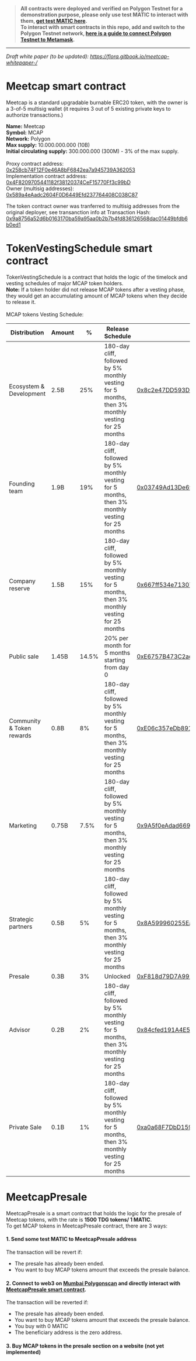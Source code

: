 > **All contracts were deployed and verified on Polygon Testnet for a demonstration purpose, please only use test MATIC to interact with them, [get test MATIC here](https://faucet.polygon.technology/).  <br />
> To interact with smart contracts  in this repo, add and switch to the Polygon Testnet network, [here is a guide to connect Polygon Testnet to Metamask](https://medium.com/stakingbits/how-to-connect-polygon-mumbai-testnet-to-metamask-fc3487a3871f).**
***

_Draft white paper (to be updated): https://flora.gitbook.io/meetcap-whitepaper-/_

# Meetcap smart contract <br />
Meetcap is a standard upgradable burnable ERC20 token, with the owner is a 3-of-5 multisig wallet (it requires 3 out of 5 existing private keys to authorize transactions.) <br />

**Name:** Meetcap <br />
**Symbol:** MCAP <br />
**Network:** Polygon <br />
**Max supply:** 10.000.000.000 (10B) <br />
**Initial circulating supply:** 300.000.000 (300M) - 3% of the max supply. <br />  
Proxy contract address: [0x258cb74F12F0e46A8bF6842ea7a945739A362053](https://mumbai.polygonscan.com/address/0x258cb74f12f0e46a8bf6842ea7a945739a362053) <br />
Implementation contract address: [0x4F8209705441182f38120374CeF15770Ff3c99bD](0x4F8209705441182f38120374CeF15770Ff3c99bD) <br />
Owner (multisig addresses): [0x589a4eAadc2604F0D6449Efd237764408C038C87](https://mumbai.polygonscan.com/address/0x589a4eAadc2604F0D6449Efd237764408C038C87) <br />

The token contract owner was tranferred to multisig addresses from the original deployer, see transanction info at Transaction Hash: [0x9a8756a52d6b0163170ba59a95aa0b2b7b4fd836126568dac01449bfdb6b0ed1](https://mumbai.polygonscan.com/tx/0x9a8756a52d6b0163170ba59a95aa0b2b7b4fd836126568dac01449bfdb6b0ed1) <br /> 

# TokenVestingSchedule smart contract <br />
TokenVestingSchedule is a contract that holds the logic of the timelock and vesting schedules of major MCAP token holders. <br /> 
**Note:** If a token holder did not release MCAP tokens after a vesting phase, they would get an accumulating amount of MCAP tokens when they decide to release it. <br />  
MCAP tokens Vesting Schedule: <br />  

|Distribution            | Amount        | %     | Release Schedule| Address
| -----------------------| ------------- | -------- |------------- | -------- |
|Ecosystem & Development|2.5B|25%|180-day cliff, followed by 5% monthly vesting for 5 months, then 3% monthly vesting for 25 months|[0x8c2e47DD593D74Cb18A3F821F6c727006DE9aB29](https://mumbai.polygonscan.com/address/0x8c2e47DD593D74Cb18A3F821F6c727006DE9aB29)
|Founding team| 1.9B| 19%|180-day cliff, followed by 5% monthly vesting for 5 months, then 3% monthly vesting for 25 months|[0x03749Ad13De695070135C8F1709404e8A17990a2](https://mumbai.polygonscan.com/address/0x03749Ad13De695070135C8F1709404e8A17990a2)
|Company reserve|1.5B|15%|180-day cliff, followed by 5% monthly vesting for 5 months, then 3% monthly vesting for 25 months|[0x667ff534e713077B6787eF40660022b058b68D36](https://mumbai.polygonscan.com/address/0x667ff534e713077B6787eF40660022b058b68D36)
|Public sale|1.45B|14.5%|20% per month for 5 months starting from day 0|[0xE6757B473C2acb1cE598AcF9fa09A3a4DA882154](https://mumbai.polygonscan.com/address/0xE6757B473C2acb1cE598AcF9fa09A3a4DA882154)
|Community & Token rewards|0.8B|8%|180-day cliff, followed by 5% monthly vesting for 5 months, then 3% monthly vesting for 25 months|[0xE06c357eDb891de4A815B4650785C3d889180Ee0](https://mumbai.polygonscan.com/address/0xE06c357eDb891de4A815B4650785C3d889180Ee0)
|Marketing|0.75B|7.5%|180-day cliff, followed by 5% monthly vesting for 5 months, then 3% monthly vesting for 25 months|[0x9A5f0eAdad6692c3e2b73a76c31ABF394e77bF3A](https://mumbai.polygonscan.com/address/0x9A5f0eAdad6692c3e2b73a76c31ABF394e77bF3A)
|Strategic partners|0.5B|5%|180-day cliff, followed by 5% monthly vesting for 5 months, then 3% monthly vesting for 25 months|[0x8A599960255EaD75F2cA4cddc1e9dA2f4f0544dE](https://mumbai.polygonscan.com/address/0x8A599960255EaD75F2cA4cddc1e9dA2f4f0544dE)
|Presale|0.3B|3%|Unlocked|[0xF818d79D7A995dB4237B85715Bc51085960897BE](https://mumbai.polygonscan.com/address/0xF818d79D7A995dB4237B85715Bc51085960897BE)
|Advisor| 0.2B|2%|180-day cliff, followed by 5% monthly vesting for 5 months, then 3% monthly vesting for 25 months|[0x84cfed191A4E5aee3282B50bDC0080f5Abb9a323](https://mumbai.polygonscan.com/address/0x84cfed191A4E5aee3282B50bDC0080f5Abb9a323)
|Private Sale|0.1B|1%|180-day cliff, followed by 5% monthly vesting for 5 months, then 3% monthly vesting for 25 months|[0xa0a68F7DbD159F7781A07E942cF67B236b4F3aCe](https://mumbai.polygonscan.com/address/0xa0a68F7DbD159F7781A07E942cF67B236b4F3aCe)

# MeetcapPresale <br />
MeetcapPresale is a smart contract that holds the logic for the presale of Meetcap tokens, with the rate is **1500 TDG tokens/ 1 MATIC**. <br />
To get MCAP
tokens in MeetcapPresale contract, there are 3 ways: <br />

#### 1. Send some test MATIC to MeetcapPresale address <br />
The transaction will be revert if: <br />

- The presale has already been ended. <br />
- You want to buy MCAP tokens amount that exceeds the presale balance. <br />

#### 2. Connect to web3 on [Mumbai Polygonscan](https://mumbai.polygonscan.com/) and directly interact with [MeetcapPresale smart contract](https://mumbai.polygonscan.com/address/0xF818d79D7A995dB4237B85715Bc51085960897BE). <br />
The transaction will be reverted if: <br />

- The presale has already been ended. <br />
- You want to buy MCAP tokens amount that exceeds the presale balance. <br />
- You buy with 0 MATIC <br />
- The beneficiary address is the zero address. <br />

#### 3. Buy MCAP tokens in the presale section on a website (not yet implemented) <br />


